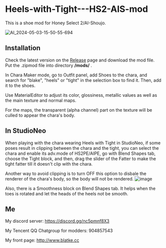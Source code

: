 # Heels-with-Tight---HS2-AIS-mod
This is a shoe mod for Honey Select 2/AI-Shoujo.

![AI_2024-05-03-15-50-55-694](https://github.com/Blatke/Heels-with-Tight---HS2-AIS-mod/assets/125734582/181db1ce-c188-4af0-b289-a16e5998a77f)

## Installation
Check the latest version on the [Release](https://github.com/Blatke/Heels-with-Tight---HS2-AIS-mod/releases) page and download the mod file. Put the .zipmod file into directory **/mods/** .

In Chara Maker mode, go to Outfit panel, add Shoes to the chara, and search for "blake", "heels" or "tight" in the selection box to find it. 
Then, add it to the shoes.

Use MaterialEditor to adjust its color, glossiness, metallic values as well as the main texture and normal maps.

For the maps, the transparent (alpha channel) part on the texture will be culled to appear the chara's body.

## In StudioNeo
When playing with the chara wearing Heels with Tight in StudioNeo, if some poses result in clipping between the chara and the tight, you can select the chara and enable its adv.mode of HS2PE/AIPE, go with Blend Shapes tab, choose the Tight block, and then, drag the slider of the Fatter to make the tight fatter till it doesn't clip with the chara.

Another way to avoid clipping is to turn OFF this option to disbale the renderer of the chara's body, so the body will not be rendered.
![image](https://github.com/Blatke/Heels-with-Tight---HS2-AIS-mod/assets/125734582/b26468de-6dbd-4549-89cf-3f0cb8439ebb)

Also, there is a Smoothness block on Blend Shapes tab. It helps when the toes is rotated and let the heads of the heels not be smooth.

## Me
My discord server: https://discord.gg/nc5pmnf8X3

My Tencent QQ Chatgroup for modders: 904857543

My front page: http://www.blatke.cc
